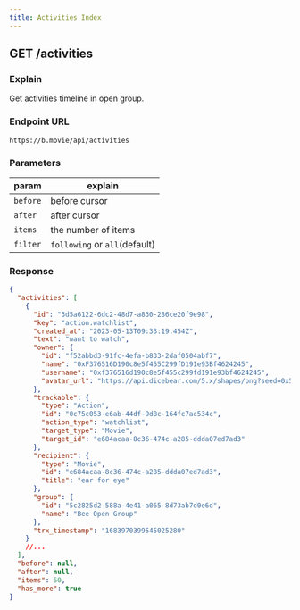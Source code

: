 ```yaml
---
title: Activities Index
---
```


## GET /activities

### Explain

Get activities timeline in open group.

### Endpoint URL

```
https://b.movie/api/activities
```

### Parameters

| param    | explain                       |
| -------- | ----------------------------- |
| `before` | before cursor                 |
| `after`  | after cursor                  |
| `items`  | the number of items           |
| `filter` | `following` or `all`(default) |

### Response

```json
{
  "activities": [
    {
      "id": "3d5a6122-6dc2-48d7-a830-286ce20f9e98",
      "key": "action.watchlist",
      "created_at": "2023-05-13T09:33:19.454Z",
      "text": "want to watch",
      "owner": {
        "id": "f52abbd3-91fc-4efa-b833-2daf0504abf7",
        "name": "0xF376516D190c8e5f455C299fD191e93Bf4624245",
        "username": "0xf376516d190c8e5f455c299fd191e93bf4624245",
        "avatar_url": "https://api.dicebear.com/5.x/shapes/png?seed=0x52CE68A91569e9F99bE0c67a0400638332533683"
      },
      "trackable": {
        "type": "Action",
        "id": "0c75c053-e6ab-44df-9d8c-164fc7ac534c",
        "action_type": "watchlist",
        "target_type": "Movie",
        "target_id": "e684acaa-8c36-474c-a285-ddda07ed7ad3"
      },
      "recipient": {
        "type": "Movie",
        "id": "e684acaa-8c36-474c-a285-ddda07ed7ad3",
        "title": "ear for eye"
      },
      "group": {
        "id": "5c2825d2-588a-4e41-a065-8d73ab7d0e6d",
        "name": "Bee Open Group"
      },
      "trx_timestamp": "1683970399545025280"
    }
    //...
  ],
  "before": null,
  "after": null,
  "items": 50,
  "has_more": true
}
```
